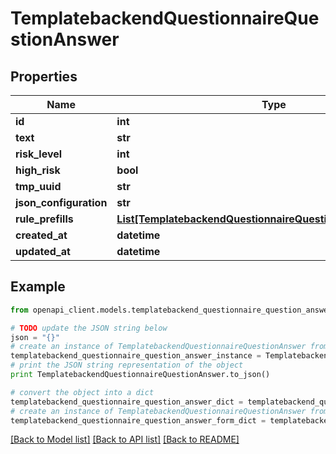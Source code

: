 # TemplatebackendQuestionnaireQuestionAnswer


## Properties

Name | Type | Description | Notes
------------ | ------------- | ------------- | -------------
**id** | **int** |  | [optional] 
**text** | **str** |  | [optional] 
**risk_level** | **int** |  | [optional] 
**high_risk** | **bool** |  | [optional] 
**tmp_uuid** | **str** |  | [optional] 
**json_configuration** | **str** |  | [optional] 
**rule_prefills** | [**List[TemplatebackendQuestionnaireQuestionAnswerRulePrefill]**](TemplatebackendQuestionnaireQuestionAnswerRulePrefill.md) |  | [optional] 
**created_at** | **datetime** |  | [optional] 
**updated_at** | **datetime** |  | [optional] 

## Example

```python
from openapi_client.models.templatebackend_questionnaire_question_answer import TemplatebackendQuestionnaireQuestionAnswer

# TODO update the JSON string below
json = "{}"
# create an instance of TemplatebackendQuestionnaireQuestionAnswer from a JSON string
templatebackend_questionnaire_question_answer_instance = TemplatebackendQuestionnaireQuestionAnswer.from_json(json)
# print the JSON string representation of the object
print TemplatebackendQuestionnaireQuestionAnswer.to_json()

# convert the object into a dict
templatebackend_questionnaire_question_answer_dict = templatebackend_questionnaire_question_answer_instance.to_dict()
# create an instance of TemplatebackendQuestionnaireQuestionAnswer from a dict
templatebackend_questionnaire_question_answer_form_dict = templatebackend_questionnaire_question_answer.from_dict(templatebackend_questionnaire_question_answer_dict)
```
[[Back to Model list]](../README.md#documentation-for-models) [[Back to API list]](../README.md#documentation-for-api-endpoints) [[Back to README]](../README.md)


